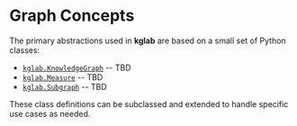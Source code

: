 # Graph Concepts

The primary abstractions used in **kglab** are based on a small set of
Python classes:

  * [`kglab.KnowledgeGraph`](../ref/#KnowledgeGraph) -- TBD
  * [`kglab.Measure`](../ref/#Measure) -- TBD
  * [`kglab.Subgraph`](../ref/#Subgraph) -- TBD

These class definitions can be subclassed and extended to handle
specific use cases as needed.
